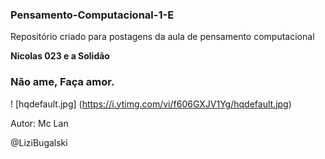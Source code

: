 ### Pensamento-Computacional-1-E
Repositório criado para postagens da aula de pensamento computacional

**Nicolas 023 e a Solidão**
### Não ame, Faça amor.
! [hqdefault.jpg] (https://i.ytimg.com/vi/f606GXJV1Yg/hqdefault.jpg)


Autor: Mc Lan

@LiziBugalski
